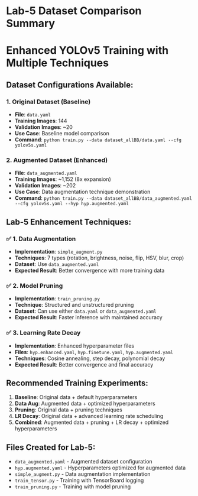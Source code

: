 # Lab-5 Dataset Comparison Summary
# Enhanced YOLOv5 Training with Multiple Techniques

## Dataset Configurations Available:

### 1. Original Dataset (Baseline)
- **File**: `data.yaml`
- **Training Images**: 144
- **Validation Images**: ~20
- **Use Case**: Baseline model comparison
- **Command**: `python train.py --data dataset_allBB/data.yaml --cfg yolov5s.yaml`

### 2. Augmented Dataset (Enhanced)
- **File**: `data_augmented.yaml` 
- **Training Images**: ~1,152 (8x expansion)
- **Validation Images**: ~202
- **Use Case**: Data augmentation technique demonstration
- **Command**: `python train.py --data dataset_allBB/data_augmented.yaml --cfg yolov5s.yaml --hyp hyp.augmented.yaml`

## Lab-5 Enhancement Techniques:

### ✅ 1. Data Augmentation
- **Implementation**: `simple_augment.py`
- **Techniques**: 7 types (rotation, brightness, noise, flip, HSV, blur, crop)
- **Dataset**: Use `data_augmented.yaml`
- **Expected Result**: Better convergence with more training data

### ✅ 2. Model Pruning  
- **Implementation**: `train_pruning.py`
- **Technique**: Structured and unstructured pruning
- **Dataset**: Can use either `data.yaml` or `data_augmented.yaml`
- **Expected Result**: Faster inference with maintained accuracy

### ✅ 3. Learning Rate Decay
- **Implementation**: Enhanced hyperparameter files
- **Files**: `hyp.enhanced.yaml`, `hyp.finetune.yaml`, `hyp.augmented.yaml`
- **Techniques**: Cosine annealing, step decay, polynomial decay
- **Expected Result**: Better convergence and final accuracy

## Recommended Training Experiments:

1. **Baseline**: Original data + default hyperparameters
2. **Data Aug**: Augmented data + optimized hyperparameters  
3. **Pruning**: Original data + pruning techniques
4. **LR Decay**: Original data + advanced learning rate scheduling
5. **Combined**: Augmented data + pruning + LR decay + optimized hyperparameters

## Files Created for Lab-5:
- `data_augmented.yaml` - Augmented dataset configuration
- `hyp.augmented.yaml` - Hyperparameters optimized for augmented data
- `simple_augment.py` - Data augmentation implementation
- `train_tensor.py` - Training with TensorBoard logging
- `train_pruning.py` - Training with model pruning

